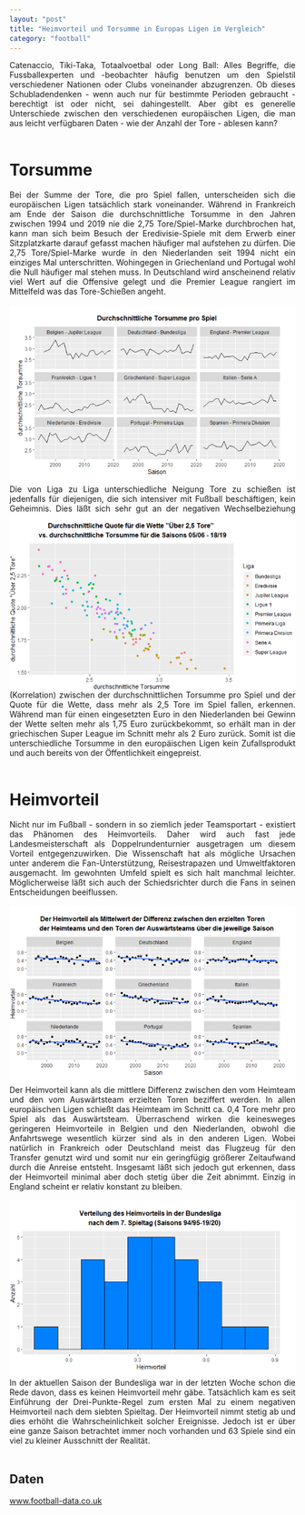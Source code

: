 ```yaml
---
layout: "post"
title: "Heimvorteil und Torsumme in Europas Ligen im Vergleich"
category: "football"
---
```

<div style="text-align: justify">
Catenaccio, Tiki-Taka, Totaalvoetbal oder Long Ball: Alles Begriffe, die 
Fussballexperten und -beobachter häufig benutzen um den Spielstil verschiedener
Nationen oder Clubs voneinander abzugrenzen. Ob dieses Schubladendenken - wenn 
auch nur für bestimmte Perioden gebraucht - berechtigt ist oder nicht, sei 
dahingestellt. Aber gibt es generelle Unterschiede zwischen den verschiedenen 
europäischen Ligen, die man aus leicht verfügbaren Daten - wie der Anzahl der 
Tore - ablesen kann?</div>
<br>

# Torsumme
<div style="text-align: justify">
Bei der Summe der Tore, die pro Spiel fallen, unterscheiden sich die 
europäischen Ligen tatsächlich stark voneinander. Während in Frankreich am Ende
der Saison die durchschnittliche Torsumme in den Jahren zwischen 1994 und 2019
nie die 2,75 Tore/Spiel-Marke durchbrochen hat, kann man sich beim Besuch
der Eredivisie-Spiele mit dem Erwerb einer Sitzplatzkarte darauf gefasst machen 
häufiger mal aufstehen zu dürfen. Die 2,75 Tore/Spiel-Marke wurde in den 
Niederlanden seit 1994 nicht ein einziges Mal unterschritten. Wohingegen in 
Griechenland und Portugal wohl die Null häufiger mal stehen muss. In 
Deutschland wird anscheinend relativ viel Wert auf die Offensive gelegt und 
die Premier League rangiert im Mittelfeld was das Tore-Schießen angeht.</div>
<br>
<img src="/assets/torsumme.png" alt="drawing"/>
<div style="text-align: justify">
Die von Liga zu Liga unterschiedliche Neigung Tore zu schießen ist jedenfalls
für diejenigen, die sich intensiver mit Fußball beschäftigen, kein Geheimnis.
<img align="left" src="/assets/torsumme_wette.png" alt="drawing" width="550"/>
Dies läßt sich sehr gut an der negativen Wechselbeziehung (Korrelation) zwischen 
der durchschnittlichen Torsumme pro Spiel und der Quote für die Wette, dass mehr 
als 2,5 Tore im Spiel fallen, erkennen. Während man für einen eingesetzten Euro 
in den Niederlanden bei Gewinn der Wette selten mehr als 1,75 Euro 
zurückbekommt, so erhält man in der griechischen Super League im Schnitt mehr 
als 2 Euro zurück. Somit ist die unterschiedliche Torsumme in den europäischen 
Ligen kein Zufallsprodukt und auch bereits von der Öffentlichkeit 
eingepreist.</div>
<br>

# Heimvorteil
<div style="text-align: justify">
Nicht nur im Fußball - sondern in so ziemlich jeder Teamsportart - existiert 
das Phänomen des Heimvorteils. Daher wird auch fast jede Landesmeisterschaft als 
Doppelrundenturnier ausgetragen um diesem Vorteil entgegenzuwirken. Die 
Wissenschaft hat als mögliche Ursachen unter anderem die Fan-Unterstützung, 
Reisestrapazen und Umweltfaktoren ausgemacht. Im gewohnten Umfeld spielt es 
sich halt manchmal leichter. Möglicherweise läßt sich auch der Schiedsrichter 
durch die Fans in seinen Entscheidungen beeiflussen.<div>
<br>
<img src="/assets/heimvorteil.png" alt="drawing"/>
<div style="text-align: justify">
Der Heimvorteil kann als die mittlere Differenz zwischen den vom Heimteam 
und den vom Auswärtsteam erzielten Toren beziffert werden. In allen 
europäischen Ligen schießt das Heimteam im Schnitt ca. 0,4 Tore mehr pro 
Spiel als das Auswärtsteam. Überraschend wirken die keinesweges geringeren 
Heimvorteile in Belgien und den Niederlanden, obwohl die Anfahrtswege 
wesentlich kürzer sind als in den anderen Ligen. Wobei natürlich in Frankreich 
oder Deutschland meist das Flugzeug für den Transfer genutzt wird und somit nur 
ein geringfügig größerer Zeitaufwand durch die Anreise entsteht. 
Insgesamt läßt sich jedoch gut erkennen, dass der Heimvorteil minimal aber doch 
stetig über die Zeit abnimmt. Einzig in England scheint er relativ konstant zu 
bleiben.<div> 
<br>
<img align="right" src="/assets/bundesliga_heimvorteil.png" alt="drawing" width="525"/>
<div style="text-align: justify">
In der aktuellen Saison der Bundesliga war in der letzten Woche schon die 
Rede davon, dass es keinen Heimvorteil mehr gäbe. Tatsächlich kam es seit 
Einführung der Drei-Punkte-Regel zum ersten Mal zu einem negativen Heimvorteil 
nach dem siebten Spieltag. Der Heimvorteil nimmt stetig ab und dies erhöht die 
Wahrscheinlichkeit solcher Ereignisse. Jedoch ist er über eine ganze Saison 
betrachtet immer noch vorhanden und 63 Spiele sind ein viel zu kleiner 
Ausschnitt der Realität.<div>
<br>

## Daten
www.football-data.co.uk
